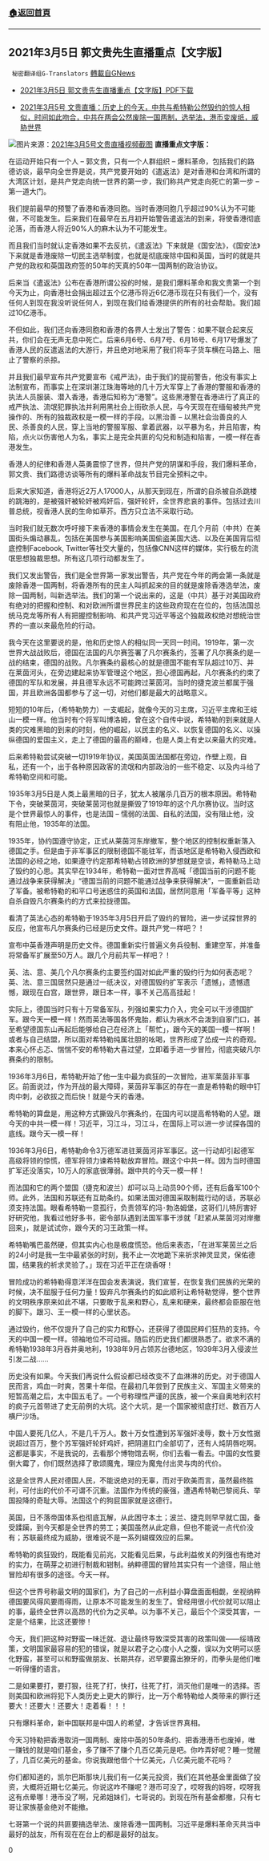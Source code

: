 ###  [:house:返回首頁](https://github.com/ourhimalayas/txt)
---

## 2021年3月5日 郭文贵先生直播重点【文字版】
` 秘密翻译组G-Translators` [轉載自GNews](https://gnews.org/zh-hans/953022/)

- [2021年3月5日 郭文贵先生直播重点【文字版】PDF下载](https://gnews.org/wp-content/uploads/2021/03/3.5%E7%9B%B4%E6%92%AD%E9%87%8D%E7%82%B9-%E4%B8%AD%E6%96%87.pdf)


- [2021年3月5号 文贵直播：历史上的今天，中共与希特勒公然毁约的惊人相似，时间如此吻合，中共在两会公然废除一国两制，选举法，港币变废纸，威胁世界](https://gtv.org/video/id=60424c6f94761a708f1b9a7b)

![]()![](https://gnews.org/wp-content/uploads/2021/03/Screen-Shot-2021-03-06-at-12.21.09-pm.png)图片来源：[2021年3月5号文贵直播视频截图](https://gtv.org/video/id=60424c6f94761a708f1b9a7b)
**直播重点文字版：**

在运动开始只有一个人 – 郭文贵，只有一个人群组织 – 爆料革命，包括我们的路德访谈，最早向全世界是说，共产党要开始的《遣返法》是对香港和台湾和所谓的大湾区计划，是共产党走向统一世界的第一步，我们称共产党走向死亡的第一步 – 第一道大门。

我们提前最早的预警了香港和香港同胞。当时香港同胞几乎超过90%认为不可能做，不可能发生。后来我们在最早在五月初开始警告遣返法的到来，将使香港彻底沦落，而香港人将近90%人的麻木认为不可能发生。

而且我们当时就认定香港如果不去反抗，《遣返法》下来就是《国安法》，《国安法》下来就是香港废除一切民主选举制度，也就是彻底废除中国和英国，当时的就是共产党的政权和英国政府签的50年的天真的50年一国两制的政治协议。

后来当《遣返法》公布在香港所谓公投的时候，是我们爆料革命和我文贵第一个到今天为止，向香港社会捐出超过五个亿港币将近6亿港币现在只有我们一个，没有任何人到现在我没听说任何人，到现在我们给香港提供的所有的社会帮助。我们超过10亿港币。

不但如此，我们还向香港同胞和香港的各界人士发出了警告：如果不联合起来反共，你们会在无声无息中死亡。后来6月6号、6月7号、6月16号、6月17号爆发了香港人民的反遣返法的大游行，并且绝对地采用了我们将车子货车横在马路上、阻止了警察的杀掠。

并且我们最早宣布共产党要宣布《戒严法》，由于我们的提前警告，他没有事实上法制宣布，而事实上在深圳湛江珠海等地的几十万大军穿上了香港的警服和香港的执法人员服装、潜入香港，香港后知称为“港警”。这些黑港警在香港进行了真正的戒严执法、流氓犯罪执法并利用黑社会上街砍杀人民，与今天现在在缅甸被共产党操作的、所有的独裁政权是一模一样的手段。以黑治善 – 以黑社会治善良的人民、杀善良的人民，穿上当地的警服军服、拿着武器，以平暴为名，并且陷害，构陷，点火以伤害他人为名，事实上是完全共匪的勾兑和制造和陷害，一模一样在香港发生。

香港人的纪律和香港人英勇震惊了世界，但共产党的阴谋和手段，我们爆料革命，郭文贵、我们路德访谈等所有的爆料革命战友节目完全预料之中。

后来大家知道，香港将近2万人17000人，从那天到现在，所谓的自杀被自杀跳楼的跳海的，是被强奸被轮奸被鸡奸后，强奸轮奸，全世界悲哀的事件。包括过去川普总统，视香港人民的生命如草芥。西方只立法不采取行动。

当时我们就无数次呼吁接下来香港的事情会发生在美国。在几个月前（中共）在美国街头煽动暴乱，包括在美国参与美国影响美国偷盗美国大选、以及在美国背后彻底控制Facebook, Twitter等社交大量的，包括像CNN这样的媒体，实行极左的流氓思想独裁思想。所有这几项行动都发生了。

我们又发出警告，我们是全世界第一家发出警告，共产党在今年的两会第一条就是废除香港一国两制，将香港所有的民主人叫抓起来的目的就是废除香港选举法，废除一国两制，叫新选举法。我们的第一个说出来的，这是（中共）基于对美国政府有绝对的把握和控制、和对欧洲所谓世界民主的这些政府现在在位的，包括法国总统马克龙等所有人有把握控制影响、和共产党习近平等这个独裁政权绝对想统治世界的一直以来最危险的行动。

我今天在这里要说的是，他和历史惊人的相似同一天同一时间。1919年，第一次世界大战战败后，德国在法国的凡尔赛签署了凡尔赛条约，签署了凡尔赛条约是一战的结束，德国的战败。凡尔赛条约最核心的就是德国不能有军队超过10万、并在莱茵河头，在旁边建起来协军管理这个地区，担心德国再起，凡尔赛条约约束了德国的军队和发展，并且德军永远不可能跨过莱茵河。当时的捷克波兰都属于强国，并且欧洲各国都参与了这一切，对他们都是最大的战略意义。

短短的10年后，（希特勒势力）一支崛起，就像今天的习主席，习近平主席和王岐山一模一样。他当时有个将军叫博洛姆，曾在这个自传中说，希特勒的到来就是人类的灾难黑暗的到来的时刻，他的崛起，以民主的名义、以恢复德国的名义、以操纵德国的爱国主义，走上了德国的最高的巅峰，也是人类上有史以来最大的灾难。

后来希特勒尝试突破一切1919年协议，美国英国法国都在旁边，作壁上观，自私，还有一个，出于各种原因政客的流氓和内部政治的一些不稳定、以及内斗给了希特勒空间和可能。

1935年3月5日是人类上最黑暗的日子，犹太人被屠杀几百万的根本原因。希特勒下令，突破莱茵河，突破莱茵河也就是撕毁了1919年的这个凡尔赛协议。当时这是个世界最惊人的事件，也是法国 – 懦弱的法国、自私的法国，没有阻止他，没有阻止他，1935年的法国。

1935年，协约国遵守协定，正式从莱茵河东岸撤军，整个地区的控制权重新落入德国之手。但是由于非军事区的限制德国不能驻军，而该地区是希特勒入侵西欧和法国的必经之地，如果遵守约定那希特勒占领欧洲的梦想就是空谈，希特勒马上动了毁约的心思。其实早在1934年，希特勒一面对世界高喊「德国当前的问题不能通过战争来获得解决」“德国当前的问题不能通过战争来获得解决”，一面重新启动了军备。被希特勒的和平口号迷惑住的英国和法国，居然同意用「军备平等」这种自杀自毁凡尔赛条约的方式来拉拢德国。

看清了英法心态的希特勒于1935年3月5日开启了毁约的冒险，进一步试探世界的反应，他宣布凡尔赛条约已经是历史文件。跟共产党一样吧？！

宣布中英香港声明是历史文件。德国重新实行普遍义务兵役制、重建空军，并准备将常备军扩展至50万人。跟几个月前共军一样吧？！

英、法、意、美几个凡尔赛条约主要签约国对如此严重的毁约行为如何表态呢？英、法、意三国居然只是通过一纸决议，对德国毁约扩军表示「遗憾」，遗憾遗憾，跟现在白宫，跟世界，跟日本一样，事不关己高高挂起！

实际上，德国当时只有十万常备军队，列强如果实力介入，完全可以干涉德国扩军。跟今天一模一样！然而英法等国各怀鬼胎，都认为祸水不会泼到自家门口，甚至希望德国东山再起后能够给自己在经济上「帮忙」，跟今天的美国一模一样啊！或者与自己结盟，所以面对希特勒纯属壮胆的吆喝，世界形成了怂成一片的奇观。本来心怀忐忑、惴惴不安的希特勒大喜过望，立即着手进一步冒险，彻底突破凡尔赛条约的限制。

1936年3月6日，希特勒开始了他一生中最为疯狂的一次冒险，进军莱茵非军事区。前面说过，作为开战的最大障碍，莱茵非军事区的存在一直是希特勒的眼中钉肉中刺，必欲拔之而后快！就是今天的香港。

希特勒的算盘是，用这种方式撕毁凡尔赛条约，在国内可以提高希特勒的人望。跟今天的中共一模一样！习近平，习江斗，习江斗，在国际上可以进一步试探各国的底线。跟今天一模一样！

1936年3月6日，希特勒命令3万德军进驻莱茵河非军事区。这一行动却引起德军高级将领的惊慌，德军将领力谏希特勒放弃冒险。跟这个中共一样。因为当时德国扩军还没落实，10万人的家底很薄弱。跟中共的今天一模一样！

而法国和它的两个盟国（捷克和波兰）却可以马上动员90个师，还有后备军100个师。此外，法国和苏联还有互助条约。如果法国对德国采取制裁行动的话，苏联必须支持法国。眼看希特勒一意孤行，负责领军的冯･勃洛姆堡，这哥们儿特厉害好好研究他，我看过他好多书，密令部队遇到法国军事干涉就「赶紧从莱茵河对岸撤回来」，就是试试你，跟今天的习王政策一样。

希特勒嘴巴虽然硬，但其实内心也是极度慌恐。他后来表态，「在进军莱茵兰之后的24小时是我一生中最紧张的时刻，我不止一次地跪下来祈求神灵显灵，保佑德国，结果我的祈求灵验了。」现在习近平正在烧香呀！

冒险成功的希特勒得意洋洋在国会发表演说，我们宣誓，在恢复我们民族的光荣的时候，决不屈服于任何力量！毁弃凡尔赛条约的如此顺利让希特勒觉得，整个世界的文明秩序原来如此不堪，只要敢于乱来和野心，乱来和硬来，最终都会臣服在他的脚下。跟习、王一模一样的心里状态。

通过毁约，他不仅提升了自己的实力和野心，还获得了德国民粹们狂热的支持。今天的中国一模一样。领袖地位不可动摇。随后的历史我们都很熟悉了。欲求不满的希特勒1938年3月吞并奥地利，1938年9月占领苏台德地区，1939年3月入侵波兰引发二战……

历史没有如果。今天我们再说什么假设都已经改变不了血淋淋的历史。对于德国人民而言，鸡血一时爽，苦果十年偿。在最初几年尝到了民族主义、军国主义带来的短暂高潮之后，太中国五毛了。一个号称理性严谨的民族，被一个来自奥地利农村的疯子元首带进了史无前例的大坑。这个大坑，是一个国家被彻底打烂、数百万人横尸沙场。

中国人要死几亿人，不是几千万人。数十万女性遭到苏军强奸凌辱，数十万女性据说超过百万，整个苏军强奸轮奸鸡奸，把阴道肛门全部切了，还有人炖阴唇吃啊。这都是事实，不是我说的，去看那个博物馆去啊，你们去看一看去。中国的女性要倒大霉了，你们既然选择了歌颂魔鬼，理应为魔鬼付出灵与肉的代价。

这是全世界人民对德国人民，不能说绝对的无辜，而对于欧美而言，虽然最终胜利，可付出的代价不可谓不沉重。法国作为传统的豪强，遭遇希特勒巴黎阅兵、举国投降的奇耻大辱。法国这个的狗屁国家就是这德行。

英国，日不落帝国体系也彻底瓦解，从此困守本土；波兰、捷克则早早就亡国，备受蹂躏，到今天都是全世界的劳工；美国虽然从此定鼎，但也不能说一点代价没有；苏联最终成为威胁，很难说不是一系列蝴蝶效应的后果。

希特勒的疯狂毁约，既能看见前兆，又能看见后果，与此利益攸关的列强也有绝对的实力，在萌芽之初进行制裁和钳制。纳粹德国的冒险其实只有一个途径，阻止他冒险却有很多的途径。今天一样。

但这个世界号称最文明的国家们，为了自己的一点利益小算盘面面相觑，坐视纳粹德国要风得风要雨得雨，让原本不可能发生的发生了。曾经用很小代价就可以阻止的事，最终全世界以高昂的代价为之买单。以为事不关己，最后个个深受其害，一定是个结果，比这还要惨！

今天，我们把这种对野蛮一味迁就、退让最终导致深受其害的政策叫做——绥靖政策，文明国家最容易的犯的错误，就是以君子之心度小人之腹，误以为文明可以感化野蛮，甚至可以和野蛮做朋友、长期共存，迟早要露出獠牙的，而拳头是他们唯一听得懂的语言。

二是如果要打，要打狠，往死了打，快打，往死了打，消灭他们是唯一的选择。否则美国和欧洲将犯下人类历史上更大的罪行，比一万个希特勒给人类带来的罪行还要大！还要大！还要大！走着看！！！

只有爆料革命，新中国联邦是中国人的希望，才告诉世界真相。

今天习特勒把香港取消一国两制、废除中英的50年条约、把香港港币也废掉，唯一赚钱的就是咱们基金，多了赚不了赚个几百亿美元是吧。你咋弄好呢？睡一觉醒了，几百亿美元的基金。你说我跟他借个十亿美元，八亿美元能不花吗？

你们都知道的，凯尔巴斯那块儿我们有一亿美元投资，我们在其他基金里面做了投资，大概将近期七亿美元。你说这咋不赚呢？港币可没了，哎呀我的妈呀，哎呀我这有点晕哪！港币没了啊，兄弟姐妹们，七哥说的。到现在所有基金都撤，只有七哥让家族基金绝对不能撤。

七哥第一个说的共匪要搞选举法、废除香港一国两制。习近平是爆料革命灭共当中最好的战友，所有现在在台上的都是最好的战友。

0
